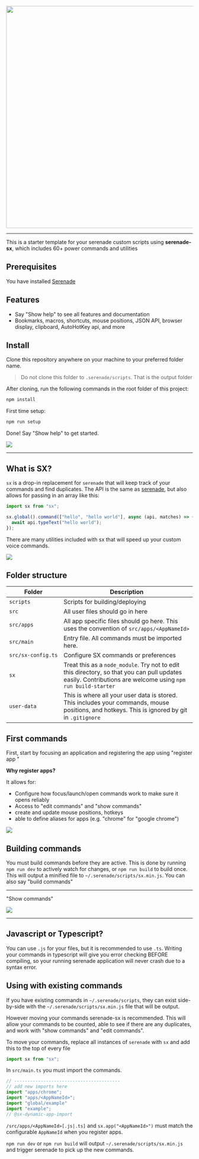 <p align="center">
    <img width="600" src="https://i.imgur.com/qdvEs2C.png"/>
</p>

---

This is a starter template for your serenade custom scripts using **serenade-sx**, which includes 60+ power commands and utilities

## Prerequisites
You have installed [Serenade](https://serenade.ai)

## Features
- Say "Show help" to see all features and documentation
- Bookmarks, macros, shortcuts, mouse positions, JSON API, browser display, clipboard, AutoHotKey api, and more

## Install

Clone this repository anywhere on your machine to your preferred folder name.

> Do not clone this folder to `.serenade/scripts`. 
> That is the output folder

After cloning, run the following commands in the root folder of this project:
```bash
npm install
```

First time setup:
```bash
npm run setup
```

Done! Say "Show help" to get started.

<img src="https://i.imgur.com/Io5pRZm.png"/>

---

## What is SX?
`sx` is a drop-in replacement for `serenade` that will keep track of your
commands and find duplicates. The API is the same as [serenade](https://serenade.ai/docs/api#api-reference), but also allows for passing in 
an array like this:

```js
import sx from "sx";

sx.global().command(["hello", "hello world"], async (api, matches) => {
  await api.typeText("hello world");
});
```

There are many utilities included with sx that will speed up your custom voice commands.

<img src="https://i.imgur.com/4gbNMBA.png"/>

## Folder structure
| Folder | Description |
| --- | --- |
| `scripts` | Scripts for building/deploying |
| `src` | All user files should go in here |
| `src/apps` | All app specific files should go here. This uses the convention of `src/apps/<AppNameId>` |
| `src/main` | Entry file. All commands must be imported here. |
| `src/sx‑config.ts` | Configure SX commands or preferences |
| `sx` | Treat this as a `node_module`. Try not to edit this directory, so that you can pull updates easily. Contributions are welcome using `npm run build-starter` |
| `user‑data` | This is where all your user data is stored. This includes your commands, mouse positions, and hotkeys. This is ignored by git in `.gitignore` |

## First commands

First, start by focusing an application and registering the app using "register app <name>"

**Why register apps?**

It allows for:
- Configure how focus/launch/open commands work to make sure it opens reliably
- Access to "edit commands" and "show commands"
- create and update mouse positions, hotkeys
- able to define aliases for apps (e.g. "chrome" for "google chrome")

<img src="https://i.imgur.com/Le25Ndx.png"/>

## Building commands

You must build commands before they are active. This is done by running
`npm run dev` to actively watch for changes, or `npm run build` to build once.
This will output a minified file to `~/.serenade/scripts/sx.min.js`. You can also say
"build commands"

---

"Show commands"

<img src="https://i.imgur.com/7XFbTVU.png"/>

---

## Javascript or Typescript?
You can use `.js` for your files, but it is recommended to use `.ts`. 
Writing your commands in typescript will give you error checking BEFORE
compiling, so your running serenade application will never crash due to a
syntax error.

## Using with existing commands
If you have existing commands in `~/.serenade/scripts`, they can exist 
side-by-side with the `~/.serenade/scripts/sx.min.js` file that will be output.

However moving your commands serenade-sx is recommended. This will allow your commands to be counted, able to see if there are any duplicates, and 
work with "show commands" and "edit commands". 

To move your commands, replace all instances of `serenade` with `sx` and
add this to the top of every file
```js
import sx from "sx";
```

In `src/main.ts` you must import the commands.
```js
// ----------------------------------------
// add new imports here
import "apps/chrome";
import "apps/<AppNameId>";
import "global/example"
import "example";
// @sx-dynamic-app-import
```

 `/src/apps/<AppNameId>[.js|.ts]` and `sx.app("<AppNameId>")` must match the configurable `AppNameId` when you register apps.

`npm run dev` or `npm run build` will output `~/.serenade/scripts/sx.min.js` and trigger serenade to pick up the new commands. 
